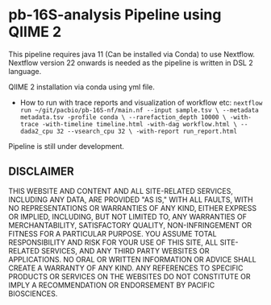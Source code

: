 # pb-16S-analysis Pipeline using QIIME 2

This pipeline requires java 11 (Can be installed via Conda) to use Nextflow.
Nextflow version 22 onwards is needed as the pipeline is written in DSL 2 language.

QIIME 2 installation via conda using yml file. 

* How to run with trace reports and visualization of workflow etc:
`nextflow run ~/git/pacbio/pb-16S-nf/main.nf --input sample.tsv \
    --metadata metadata.tsv -profile conda \
    --rarefaction_depth 10000 \
    -with-trace -with-timeline timeline.html -with-dag workflow.html \
    --dada2_cpu 32 --vsearch_cpu 32 \
    -with-report run_report.html`
    
Pipeline is still under development.

## DISCLAIMER
THIS WEBSITE AND CONTENT AND ALL SITE-RELATED SERVICES, INCLUDING ANY DATA, 
ARE PROVIDED "AS IS," WITH ALL FAULTS, WITH NO REPRESENTATIONS OR WARRANTIES 
OF ANY KIND, EITHER EXPRESS OR IMPLIED, INCLUDING, BUT NOT LIMITED TO, ANY 
WARRANTIES OF MERCHANTABILITY, SATISFACTORY QUALITY, NON-INFRINGEMENT OR FITNESS 
FOR A PARTICULAR PURPOSE. YOU ASSUME TOTAL RESPONSIBILITY AND RISK FOR YOUR USE 
OF THIS SITE, ALL SITE-RELATED SERVICES, AND ANY THIRD PARTY WEBSITES OR 
APPLICATIONS. NO ORAL OR WRITTEN INFORMATION OR ADVICE SHALL CREATE A WARRANTY 
OF ANY KIND. ANY REFERENCES TO SPECIFIC PRODUCTS OR SERVICES ON THE WEBSITES 
DO NOT CONSTITUTE OR IMPLY A RECOMMENDATION OR ENDORSEMENT BY PACIFIC BIOSCIENCES.
